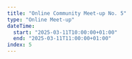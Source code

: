 ```yaml
---
title: "Online Community Meet-up No. 5"
type: "Online Meet-up"
dateTime:
  start: "2025-03-11T10:00:00+01:00"
  end: "2025-03-11T11:00:00+01:00"
index: 5
---
```

